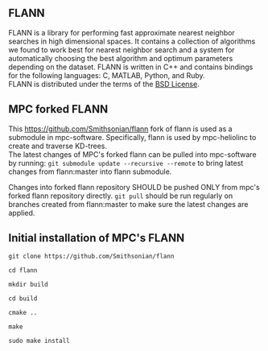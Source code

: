 FLANN
-------------
FLANN is a library for performing fast approximate nearest neighbor searches in high dimensional spaces. It contains a collection of algorithms we found to work best for nearest neighbor search and a system for automatically choosing the best algorithm and optimum parameters depending on the dataset.
FLANN is written in C++ and contains bindings for the following languages: C, MATLAB, Python, and Ruby.  
FLANN is distributed under the terms of the [BSD License](https://github.com/mariusmuja/flann/blob/master/COPYING).

MPC forked FLANN
-------------

This https://github.com/Smithsonian/flann fork of flann is used as a submodule in mpc-software. Specifically, flann is used by mpc-heliolinc to create and traverse KD-trees.  
The latest changes of MPC's forked flann can be pulled into mpc-software by running: `git submodule update --recursive --remote` to bring latest changes from flann:master into flann submodule. 

Changes into forked flann repository SHOULD be pushed ONLY from mpc's forked flann repository directly. `git pull` should be run regularly on branches created from flann:master to make sure the latest changes are applied.

Initial installation of MPC's FLANN
-----------------

```console
git clone https://github.com/Smithsonian/flann  

cd flann  

mkdir build  

cd build  

cmake ..  

make

sudo make install
```